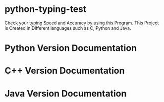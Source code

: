 # python-typing-test
Check your typing Speed and Accuracy by using this Program.
This Project is Created in Different languages such as C, Python and Java.
# Python Version Documentation

# C++ Version Documentation

# Java Version Documentation
